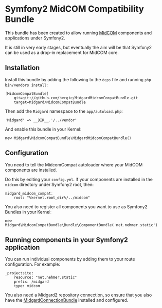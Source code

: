Symfony2 MidCOM Compatibility Bundle
====================================

This bundle has been created to allow running [MidCOM]() components and applications under Symfony2.

It is still in very early stages, but eventually the aim will be that Symfony2 can be used as a drop-in replacement for MidCOM core.

## Installation

Install this bundle by adding the following to the `deps` file and running `php bin/vendors install`:

    [MidcomCompatBundle]
        git=git://github.com/bergie/MidgardMidcomCompatBundle.git
        target=Midgard/MidcomCompatBundle

Then add the `Midgard` namespace to the `app/autoload.php`:

    'Midgard' => __DIR__.'/../vendor'

And enable this bundle in your Kernel:

    new Midgard\MidcomCompatBundle\MidgardMidcomCompatBundle()

## Configuration

You need to tell the MidcomCompat autoloader where your MidCOM components are installed.

Do this by editing your `config.yml`. If your components are installed in the `midcom` directory under Symfony2 root, then:

    midgard_midcom_compat:
        root: "%kernel.root_dir%/../midcom"

You also need to register all components you want to use as Symfony2 Bundles in your Kernel:

    new Midgard\MidcomCompatBundle\Bundle\ComponentBundle('net.nehmer.static')

## Running components in your Symfony2 application

You can run individual components by adding them to your route configuration. For example:

    _projectsite:
        resource: "net.nehmer.static"
        prefix: /midgard
        type: midcom

You also need a Midgard2 repository connection, so ensure that you also have the [MidgardConnectionBundle](https://github.com/bergie/MidgardConnectionBundle) installed and configured.
